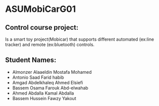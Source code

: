 # ASUMobiCarG01
## Control course project:
Is a smart toy project(Mobicar) that supports different automated (ex:line tracker) and remote (ex:bluetooth) controls.
## Student Names:
- Almonzer Alaaeldin Mostafa Mohamed
- Antonio Saad Farid habib
- Amgad Abdelkhaleq Ahmed Elsiefi
- Bassem Osama Farouk Abd-elwahab
- Ahmed Abdalla Kamal Abdalla
- Bassem Hussein Fawzy Yakout
